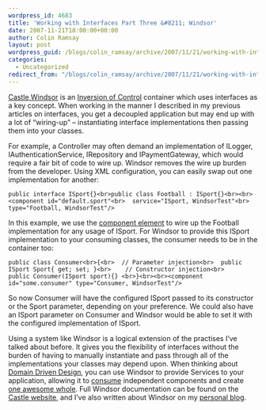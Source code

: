 ```yaml
---
wordpress_id: 4683
title: 'Working with Interfaces Part Three &#8211; Windsor'
date: 2007-11-21T18:00:00+00:00
author: Colin Ramsay
layout: post
wordpress_guid: /blogs/colin_ramsay/archive/2007/11/21/working-with-interfaces-part-three-windsor.aspx
categories:
  - Uncategorized
redirect_from: "/blogs/colin_ramsay/archive/2007/11/21/working-with-interfaces-part-three-windsor.aspx/"
---
```

[Castle Windsor](http://www.castleproject.org/container/index.html) is an [Inversion of Control](http://www.betaversion.org/%7Estefano/linotype/news/38/) container which uses interfaces as a key concept. When working in the manner I described in my previous articles on interfaces, you get a decoupled application but may end up with a lot of &#8220;wiring-up&#8221; &#8211; instantiating interface implementations then passing them into your classes.

For example, a Controller may often demand an implementation of ILogger, IAuthenticationService, IRepository and IPaymentGateway, which would require a fair bit of code to wire up. Windsor removes the wire up burden from the developer. Using XML configuration, you can easily swap out one implementation for another:

    public interface ISport{}<br>public class Football : ISport{}<br><br><component id="default.sport"<br>	service="ISport, WindsorTest"<br>	type="Football, WindsorTest"/>

In this example, we use the [component element](http://www.castleproject.org/container/documentation/trunk/usersguide/externalconfig.html) to wire up the Football implementation for any usage of ISport. For Windsor to provide this ISport implementation to your consuming classes, the consumer needs to be in the container too:

    public class Consumer<br>{<br>	// Parameter injection<br>	public ISport Sport{ get; set; }<br>	// Constructor injection<br>	public Consumer(ISport sport){} <br>}<br><br><component id="some.consumer" type="Consumer, WindsorTest"/>

So now Consumer will have the configured ISport passed to its constructor or the Sport parameter, depending on your preference. We could also have an ISport parameter on Consumer and Windsor would be able to set it with the configured implementation of ISport.

Using a system like Windsor is a logical extension of the practises I&#8217;ve talked about before. It gives you the flexibility of interfaces without the burden of having to manually instantiate and pass through all of the implementations your classes may depend upon. When thinking about [Domain Driven Design](http://www.domaindrivendesign.org/), you can use Windsor to provide Services to your application, allowing it to [consume](http://omnomnomnom.com/) independent components and create [one awesome whole](http://photos1.blogger.com/blogger/7184/598/1600/DiamondMine031.jpg). Full Windsor documentation can be found on the [Castle website](http://www.castleproject.org/container/documentation/trunk/index.html), and I&#8217;ve also written about Windsor on my [personal blog](http://colinramsay.co.uk/category/windsor/).